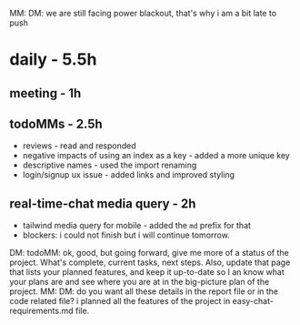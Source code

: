 MM: DM: we are still facing power blackout, that's why i am a bit late to push

# daily - 5.5h

## meeting - 1h

## todoMMs - 2.5h
* reviews - read and responded
* negative impacts of using an index as a key - added a more unique key
* descriptive names - used the import renaming
* login/signup ux issue - added links and improved styling

## real-time-chat media query - 2h
* tailwind media query for mobile - added the `md` prefix for that
* blockers: i could not finish but i will continue tomorrow.

DM: todoMM: ok, good, but going forward, give me more of a status of the project. What's complete, current tasks, next steps. Also, update that page that lists your planned features, and keep it up-to-date so I an know what your plans are and see where you are at in the big-picture plan of the project. MM: DM: do you want all these details in the report file or in the code related file? i planned all the features of the project in easy-chat-requirements.md file.